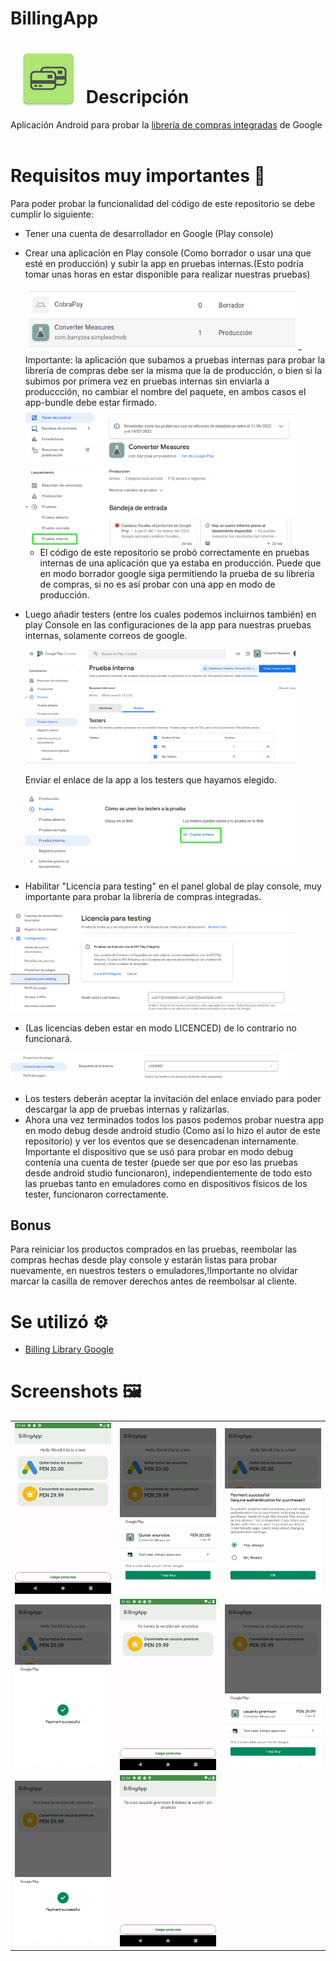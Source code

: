 # BillingApp
<img src="https://github.com/hall9zeha/BillingApp/blob/main/InJava/app/src/main/res/mipmap-xxxhdpi/ic_launcher.png" align="left"
width="20%" hspace="10" vspace="10">
</br>
</br>

# Descripción
Aplicación Android para probar la [librería de compras integradas](https://developer.android.com/google/play/billing/integrate) de Google
</br>
</br>

# Requisitos muy importantes :memo:

Para poder probar la funcionalidad del código de este repositorio se debe cumplir lo siguiente:

* Tener una cuenta de desarrollador en Google (Play console)
* Crear una aplicación en Play console (Como borrador o usar una que esté en producción) y subir la app en pruebas internas.(Esto podría tomar unas horas en estar 
  disponible para realizar nuestras pruebas)
  
  <img src="https://github.com/hall9zeha/BillingApp/blob/main/screenshots/playc1.png" alt="drawing" width="90%" height="40%"/>
  - Importante: la aplicación que subamos a pruebas internas para probar la librería de compras debe ser la misma  que la de producción,  o bien si la subimos por 
    primera vez en pruebas internas sin enviarla a produccción, no cambiar el nombre del paquete, en ambos casos el app-bundle debe estar firmado. 
    
    <img src="https://github.com/hall9zeha/BillingApp/blob/main/screenshots/playc2.png" alt="drawing" width="90%" height="40%"/>
    
  - El código de este repositorio se probó correctamente en pruebas internas de una aplicación que ya estaba en producción. Puede que en modo borrador google siga 
    permitiendo la prueba de su libreria de compras, si no es así probar con una app en modo de producción.

* Luego añadir testers (entre los cuales podemos incluirnos también) en play Console en las configuraciones de la app para nuestras pruebas internas, solamente 
  correos de google.
  
   <img src="https://github.com/hall9zeha/BillingApp/blob/main/screenshots/playc3.png" alt="drawing" width="90%" height="40%"/>
  
  Enviar el enlace de la app a los testers que hayamos elegido.
  
   <img src="https://github.com/hall9zeha/BillingApp/blob/main/screenshots/playc4.png" alt="drawing" width="90%" height="40%"/>
  
* Habilitar "Licencia para testing" en el panel global de play console, muy importante para probar la librería de compras integradas.

 <img src="https://github.com/hall9zeha/BillingApp/blob/main/screenshots/playc5.png" alt="drawing" width="90%" height="40%"/>

* (Las licencias deben estar en modo LICENCED) de lo contrario no funcionará.

 <img src="https://github.com/hall9zeha/BillingApp/blob/main/screenshots/playc6.png" alt="drawing" width="90%" height="40%"/>

* Los testers deberán aceptar la invitación del enlace enviado para poder descargar la app de pruebas internas y ralizarlas. 
* Ahora una vez terminados todos los pasos podemos probar nuestra app en modo debug desde android studio (Como así lo hizo el autor de este repositorio)
  y ver los eventos que se desencadenan internamente. Importante el dispositivo que se usó para probar en modo debug contenía una cuenta de tester (puede ser que por 
  eso las pruebas desde android studio funcionaron), independientemente de todo esto las pruebas tanto en emuladores como en dispositivos físicos de los tester, 
  funcionaron correctamente.

## Bonus

Para reiniciar los productos comprados en las pruebas, reembolar las compras hechas desde play console y estarán listas para probar nuevamente, en nuestros testers o emuladores,!Importante no olvidar marcar la casilla de remover derechos antes de reembolsar al cliente.

# Se utilizó :gear:
* [Billing Library Google](https://developer.android.com/google/play/billing/integrate)

# Screenshots :framed_picture:
|  |  |  |
|--|--|--|
|<img src="https://github.com/hall9zeha/BillingApp/blob/main/screenshots/screen1.png" alt="drawing" width="100%" height="100%"/>|<img src="https://github.com/hall9zeha/BillingApp/blob/main/screenshots/screen2.png" alt="drawing" width="100%" height="100%"/>|<img src="https://github.com/hall9zeha/BillingApp/blob/main/screenshots/screen3.png" alt="drawing" width="100%" height="100%"/>|
|<img src="https://github.com/hall9zeha/BillingApp/blob/main/screenshots/screen4.png" alt="drawing" width="100%" height="100%"/>|<img src="https://github.com/hall9zeha/BillingApp/blob/main/screenshots/screen5.png" alt="drawing" width="100%" height="100%"/>|<img src="https://github.com/hall9zeha/BillingApp/blob/main/screenshots/screen6.png" alt="drawing" width="100%" height="100%"/>|
<img src="https://github.com/hall9zeha/BillingApp/blob/main/screenshots/screen7.png" alt="drawing" width="100%" height="100%"/>|<img src="https://github.com/hall9zeha/BillingApp/blob/main/screenshots/screen8.png" alt="drawing" width="100%" height="100%"/>|
